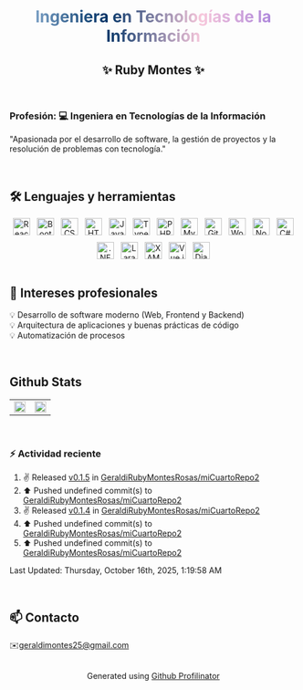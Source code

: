 <!DOCTYPE html>
<html lang="es">
<head>
  <meta charset="UTF-8">
</head>
<body>
<h1 align="center" style="background: linear-gradient(to right, #A7C7E7, #003366, #F8C8DC, #9370DB); -webkit-background-clip: text; -webkit-text-fill-color: transparent;">
Ingeniera en Tecnologías de la Información
</h1>

<h2 align="center">✨ Ruby Montes ✨</h2>


<br>

### Profesión: 💻 Ingeniera en Tecnologías de la Información  
"Apasionada por el desarrollo de software, la gestión de proyectos y la resolución de problemas con tecnología."  
  
<br/>  

## 🛠️ Lenguajes y herramientas

<div align="center" style="display:flex; flex-wrap:wrap; justify-content:center; gap:12px;">
  <a href="https://reactjs.org/" target="_blank"><img src="https://profilinator.rishav.dev/skills-assets/react-original-wordmark.svg" alt="React" height="30"/></a>
  <a href="https://getbootstrap.com/" target="_blank"><img src="https://profilinator.rishav.dev/skills-assets/bootstrap-plain.svg" alt="Bootstrap" height="30"/></a>
  <a href="https://www.w3schools.com/css/" target="_blank"><img src="https://profilinator.rishav.dev/skills-assets/css3-original-wordmark.svg" alt="CSS3" height="30"/></a>
  <a href="https://en.wikipedia.org/wiki/HTML5" target="_blank"><img src="https://profilinator.rishav.dev/skills-assets/html5-original-wordmark.svg" alt="HTML5" height="30"/></a>
  <a href="https://www.javascript.com/" target="_blank"><img src="https://profilinator.rishav.dev/skills-assets/javascript-original.svg" alt="JavaScript" height="30"/></a>
  <a href="https://www.typescriptlang.org/" target="_blank"><img src="https://profilinator.rishav.dev/skills-assets/typescript-original.svg" alt="TypeScript" height="30"/></a>
  <a href="https://www.php.net/" target="_blank"><img src="https://profilinator.rishav.dev/skills-assets/php-original.svg" alt="PHP" height="30"/></a>
  <a href="https://www.mysql.com/" target="_blank"><img src="https://profilinator.rishav.dev/skills-assets/mysql-original-wordmark.svg" alt="MySQL" height="30"/></a>
  <a href="https://github.com/" target="_blank"><img src="https://profilinator.rishav.dev/skills-assets/git-scm-icon.svg" alt="Git" height="30"/></a>
  <a href="https://wordpress.com/" target="_blank"><img src="https://profilinator.rishav.dev/skills-assets/wordpress.png" alt="WordPress" height="30"/></a>
  <a href="https://nodejs.org/" target="_blank"><img src="https://profilinator.rishav.dev/skills-assets/nodejs-original-wordmark.svg" alt="Node.js" height="30"/></a>
  <a href="https://docs.microsoft.com/en-us/dotnet/csharp/" target="_blank"><img src="https://profilinator.rishav.dev/skills-assets/csharp-original.svg" alt="C#" height="30"/></a>
  <a href="https://dotnet.microsoft.com/download/dotnet-framework" target="_blank"><img src="https://profilinator.rishav.dev/skills-assets/dot-net-original-wordmark.svg" alt=".NET" height="30"/></a>
  <a href="https://laravel.com/" target="_blank"><img src="https://profilinator.rishav.dev/skills-assets/laravel-plain-wordmark.svg" alt="Laravel" height="30"/></a>
  <a href="https://www.apachefriends.org/" target="_blank"><img src="https://profilinator.rishav.dev/skills-assets/xampp.png" alt="XAMPP" height="30"/></a>
  <a href="https://vuejs.org/" target="_blank"><img src="https://profilinator.rishav.dev/skills-assets/vuejs-original-wordmark.svg" alt="Vue.js" height="30"/></a>
  <a href="https://www.djangoproject.com/" target="_blank"><img src="https://profilinator.rishav.dev/skills-assets/django-original.svg" alt="Django" height="30"/></a>
</div>
<br>



## 🎯 Intereses profesionales

💡 Desarrollo de software moderno (Web, Frontend y Backend)  
💡 Arquitectura de aplicaciones y buenas prácticas de código   
💡 Automatización de procesos

<br>

## Github Stats

<table>
  <tr>
    <td valign="top" width="50%">
      <div align="center">
        <img src="https://github-readme-stats.vercel.app/api?username=Estadistica&show_icons=true&count_private=true&hide_border=true" style="width:100%;" />
      </div>
    </td>
    <td valign="top" width="50%">
      <div align="center">
        <img src="https://github-readme-stats.vercel.app/api/top-langs/?username=l&hide_border=true&layout=compact" style="width:100%;" />
      </div>
    </td>
  </tr>
</table>
<br>

### ⚡ Actividad reciente
<!--RECENT_ACTIVITY:start-->
1. ✌️ Released [v0.1.5](https://github.com/GeraldiRubyMontesRosas/miCuartoRepo2/releases/tag/v0.1.5) in [GeraldiRubyMontesRosas/miCuartoRepo2](https://github.com/GeraldiRubyMontesRosas/miCuartoRepo2)<br>
2. ⬆️ Pushed undefined commit(s) to [GeraldiRubyMontesRosas/miCuartoRepo2](https://github.com/GeraldiRubyMontesRosas/miCuartoRepo2)<br>
3. ✌️ Released [v0.1.4](https://github.com/GeraldiRubyMontesRosas/miCuartoRepo2/releases/tag/v0.1.4) in [GeraldiRubyMontesRosas/miCuartoRepo2](https://github.com/GeraldiRubyMontesRosas/miCuartoRepo2)<br>
4. ⬆️ Pushed undefined commit(s) to [GeraldiRubyMontesRosas/miCuartoRepo2](https://github.com/GeraldiRubyMontesRosas/miCuartoRepo2)<br>
5. ⬆️ Pushed undefined commit(s) to [GeraldiRubyMontesRosas/miCuartoRepo2](https://github.com/GeraldiRubyMontesRosas/miCuartoRepo2)<br>
<!--RECENT_ACTIVITY:end-->

<!--RECENT_ACTIVITY:last_update-->
Last Updated: Thursday, October 16th, 2025, 1:19:58 AM
<!--RECENT_ACTIVITY:last_update_end-->

<!--RECENT_ACTIVITY:last_update-->


<br>

## 📫 Contacto

✉️geraldimontes25@gmail.com  
<br>

<div align="center">Generated using <a href="https://profilinator.rishav.dev/" target="_blank">Github Profilinator</a></div>

</body>
</html>
